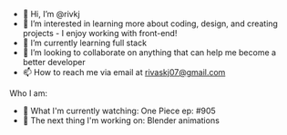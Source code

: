 - 👋 Hi, I’m @rivkj
- 👀 I’m interested in learning more about coding, design, and creating projects - I enjoy working with front-end!
- 🌱 I’m currently learning full stack
- 💞️ I’m looking to collaborate on anything that can help me become a better developer
- 📫 How to reach me via email at rivaskj07@gmail.com

Who I am:
- 🎥 What I'm currently watching: One Piece ep: #905
- 🔆 The next thing I'm working on: Blender animations
  

<!---
rivkj/rivkj is a ✨ special ✨ repository because its `README.md` (this file) appears on your GitHub profile.
You can click the Preview link to take a look at your changes.
--->
